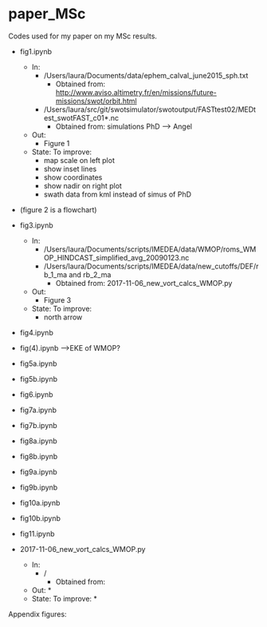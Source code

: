 # paper_MSc

Codes used for my paper on my MSc results.

- fig1.ipynb
	- In:
		* /Users/laura/Documents/data/ephem_calval_june2015_sph.txt 
			* Obtained from: http://www.aviso.altimetry.fr/en/missions/future-missions/swot/orbit.html
		* /Users/laura/src/git/swotsimulator/swotoutput/FASTtest02/MEDtest_swotFAST_c01*.nc
			* Obtained from: simulations PhD —> Angel
	- Out: 
		* Figure 1
	- State: To improve:
		* map scale on left plot
  		* show inset lines
		* show coordinates
		* show nadir on right plot
		* swath data from kml instead of simus of PhD
- (figure 2 is a flowchart)
- fig3.ipynb
	- In:
		* /Users/laura/Documents/scripts/IMEDEA/data/WMOP/roms_WMOP_HINDCAST_simplified_avg_20090123.nc
		* /Users/laura/Documents/scripts/IMEDEA/data/new_cutoffs/DEF/rb_1_ma and rb_2_ma
			* Obtained from: 2017-11-06_new_vort_calcs_WMOP.py
	- Out: 
		* Figure 3
	- State: To improve:
		* north arrow

- fig4.ipynb
- fig(4).ipynb —>EKE of WMOP?
- fig5a.ipynb
- fig5b.ipynb
- fig6.ipynb
- fig7a.ipynb
- fig7b.ipynb
- fig8a.ipynb
- fig8b.ipynb
- fig9a.ipynb
- fig9b.ipynb
- fig10a.ipynb
- fig10b.ipynb
- fig11.ipynb


- 2017-11-06_new_vort_calcs_WMOP.py
	- In:
		* /
			* Obtained from: 
	- Out: 
		* 
	- State: To improve:
		* 

Appendix figures:

